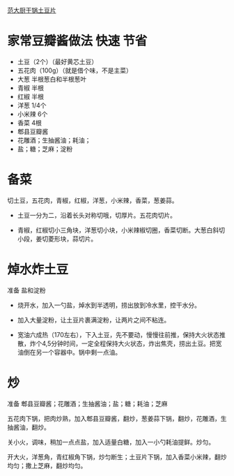[范大厨干锅土豆片](https://www.bilibili.com/video/BV17oDaYQEMU/?vd_source=386bdb94ff2a430f8d22a6de9755030c)

# 家常豆瓣酱做法 快速 节省

- 土豆（2个）（最好黄芯土豆）
- 五花肉（100g）（就是借个味，不是主菜）
- 大葱  半根葱白和半根葱叶
- 青椒  半根
- 红椒  半根
- 洋葱  1/4个
- 小米辣    6个
- 香菜      4根
- 郫县豆瓣酱
- 花雕酒；生抽酱油；耗油；
- 盐；糖；芝麻；淀粉

# 备菜

切土豆，五花肉，青椒，红椒，洋葱，小米辣，香菜，葱姜蒜。

- 土豆一分为二，沿着长头对称切哦，切厚片。五花肉切片。

- 青椒，红椒切小三角块，洋葱切小块，小米辣椒切圈，香菜切断。大葱白斜切小段，姜切菱形块，蒜切片。

# 焯水炸土豆

准备 盐和淀粉

- 烧开水，加入一勺盐，焯水到半透明，捞出放到冷水里，控干水分。

- 加入大量淀粉，让土豆片裹满淀粉，让两片之间不粘连。

- 宽油六成热（170左右），下入土豆，先不要动，慢慢往前推，保持大火状态推散，炸个4,5分钟时间，一定全程保持大火状态，炸出焦壳，捞出土豆。把宽油倒在另一个容器中。锅中剩一点油。

# 炒

准备 郫县豆瓣酱；花雕酒；生抽酱油；盐；糖；耗油；芝麻

五花肉下锅，把肉炒熟，加入郫县豆瓣酱，翻炒，葱姜蒜下锅，翻炒，花雕酒，生抽酱油，翻炒。

关小火，调味，稍加一点点盐，加入适量白糖，加入一小勺耗油提鲜。炒匀。

开大火，洋葱角，青红椒角下锅，炒匀断生；土豆片下锅，加入香菜小米辣，翻炒均匀；撒上芝麻，翻炒均匀。


